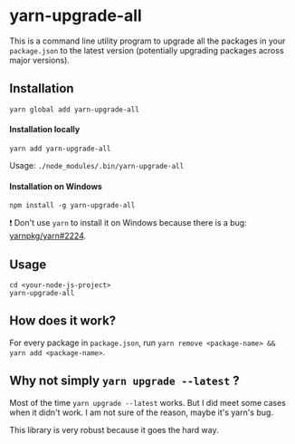 # yarn-upgrade-all

This is a command line utility program to upgrade all the packages in your `package.json` to the latest version
(potentially upgrading packages across major versions).


## Installation

```
yarn global add yarn-upgrade-all
```

#### Installation locally

```
yarn add yarn-upgrade-all
```

Usage: `./node_modules/.bin/yarn-upgrade-all`

#### Installation on Windows

```
npm install -g yarn-upgrade-all
```

:exclamation: Don't use `yarn` to install it on Windows because there is a bug: [yarnpkg/yarn#2224](https://github.com/yarnpkg/yarn/issues/2224).


## Usage

```
cd <your-node-js-project>
yarn-upgrade-all
```


## How does it work?

For every package in `package.json`, run `yarn remove <package-name> && yarn add <package-name>`.


## Why not simply `yarn upgrade --latest` ?

Most of the time `yarn upgrade --latest` works. But I did meet some cases when it didn't work. I am not sure of the reason, maybe it's yarn's bug.

This library is very robust because it goes the hard way.
